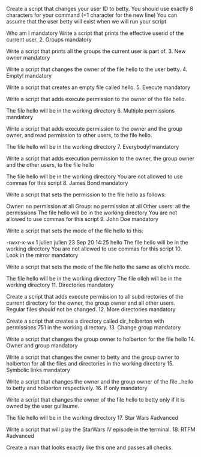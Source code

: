 Create a script that changes your user ID to betty.
You should use exactly 8 characters for your command (+1 character for the new line) You can assume that the user betty will exist when we will run your script

Who am I mandatory
Write a script that prints the effective userid of the current user. 2. Groups mandatory

Write a script that prints all the groups the current user is part of. 3. New owner mandatory

Write a script that changes the owner of the file hello to the user betty. 4. Empty! mandatory

Write a script that creates an empty file called hello. 5. Execute mandatory

Write a script that adds execute permission to the owner of the file hello.

The file hello will be in the working directory 6. Multiple permissions mandatory

Write a script that adds execute permission to the owner and the group owner, and read permission to other users, to the file hello.

The file hello will be in the working directory 7. Everybody! mandatory

Write a script that adds execution permission to the owner, the group owner and the other users, to the file hello

The file hello will be in the working directory You are not allowed to use commas for this script 8. James Bond mandatory

Write a script that sets the permission to the file hello as follows:

Owner: no permission at all Group: no permission at all Other users: all the permissions The file hello will be in the working directory You are not allowed to use commas for this script 9. John Doe mandatory

Write a script that sets the mode of the file hello to this:

-rwxr-x-wx 1 julien julien 23 Sep 20 14:25 hello The file hello will be in the working directory You are not allowed to use commas for this script 10. Look in the mirror mandatory

Write a script that sets the mode of the file hello the same as olleh’s mode.

The file hello will be in the working directory The file olleh will be in the working directory 11. Directories mandatory

Create a script that adds execute permission to all subdirectories of the current directory for the owner, the group owner and all other users. Regular files should not be changed. 12. More directories mandatory

Create a script that creates a directory called dir_holberton with permissions 751 in the working directory. 13. Change group mandatory

Write a script that changes the group owner to holberton for the file hello 14. Owner and group mandatory

Write a script that changes the owner to betty and the group owner to holberton for all the files and directories in the working directory 15. Symbolic links mandatory

Write a script that changes the owner and the group owner of the file _hello to betty and holberton respectively. 16. If only mandatory

Write a script that changes the owner of the file hello to betty only if it is owned by the user guillaume.

The file hello will be in the working directory 17. Star Wars #advanced

Write a script that will play the StarWars IV episode in the terminal. 18. RTFM #advanced

Create a man that looks exactly like this one and passes all checks.
